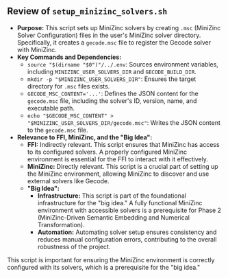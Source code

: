 ## Review of `setup_minizinc_solvers.sh`

*   **Purpose:** This script sets up MiniZinc solvers by creating `.msc` (MiniZinc Solver Configuration) files in the user's MiniZinc solver directory. Specifically, it creates a `gecode.msc` file to register the Gecode solver with MiniZinc.
*   **Key Commands and Dependencies:**
    *   `source "$(dirname "$0")"/../.env`: Sources environment variables, including `MINIZINC_USER_SOLVERS_DIR` and `GECODE_BUILD_DIR`.
    *   `mkdir -p "$MINIZINC_USER_SOLVERS_DIR"`: Ensures the target directory for `.msc` files exists.
    *   `GECODE_MSC_CONTENT='...'`: Defines the JSON content for the `gecode.msc` file, including the solver's ID, version, name, and executable path.
    *   `echo "$GECODE_MSC_CONTENT" > "$MINIZINC_USER_SOLVERS_DIR/gecode.msc"`: Writes the JSON content to the `gecode.msc` file.
*   **Relevance to FFI, MiniZinc, and the "Big Idea":**
    *   **FFI:** Indirectly relevant. This script ensures that MiniZinc has access to its configured solvers. A properly configured MiniZinc environment is essential for the FFI to interact with it effectively.
    *   **MiniZinc:** Directly relevant. This script is a crucial part of setting up the MiniZinc environment, allowing MiniZinc to discover and use external solvers like Gecode.
    *   **"Big Idea":**
        *   **Infrastructure:** This script is part of the foundational infrastructure for the "big idea." A fully functional MiniZinc environment with accessible solvers is a prerequisite for Phase 2 (MiniZinc-Driven Semantic Embedding and Numerical Transformation).
        *   **Automation:** Automating solver setup ensures consistency and reduces manual configuration errors, contributing to the overall robustness of the project.

This script is important for ensuring the MiniZinc environment is correctly configured with its solvers, which is a prerequisite for the "big idea."
